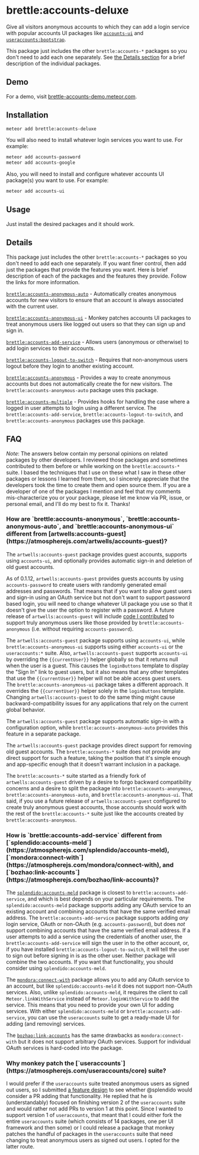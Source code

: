 # brettle:accounts-deluxe

Give all visitors anonymous accounts to which they can add a login service
with popular accounts UI packages like
[`accounts-ui`](https://atmospherejs.com/meteor/accounts-ui) and
[`useraccounts:bootstrap`](https://atmospherejs.com/useraccounts/bootstrap).

This package just includes the other `brettle:accounts-*` packages so you don't
need to add each one separately.  See [the Details
section](https://github.com/brettle/meteor-accounts-deluxe/blob/master/README.md#details)
for a brief description of the individual packages.


## Demo

For a demo, visit
[brettle-accounts-demo.meteor.com](http://brettle-accounts-demo.meteor.com).

## Installation

```sh
meteor add brettle:accounts-deluxe
```

You will also need to install whatever login services you want to use. For
example:

```sh
meteor add accounts-password
meteor add accounts-google
```

Also, you will need to install and configure whatever accounts UI package(s) you
want to use. For example:

```sh
meteor add accounts-ui
```

## Usage

Just install the desired packages and it should work.

## Details

This package just includes the other `brettle:accounts-*` packages so you don't
need to add each one separately. If you want finer control, then add just the
packages that provide the features you want. Here is brief description of each
of the packages and the features they provide. Follow the links for more
information.

[`brettle:accounts-anonymous-auto`](https://atmospherejs.com/brettle/accounts-anonymous-auto) -
Automatically creates anonymous accounts for new visitors to ensure that
an account is always associated with the current user.

[`brettle:accounts-anonymous-ui`](https://atmospherejs.com/brettle/accounts-anonymous-ui) -
Monkey patches accounts UI packages to treat anonymous users like logged out
users so that they can sign up and sign in.

[`brettle:accounts-add-service`](https://atmospherejs.com/brettle/accounts-add-service) -
Allows users (anonymous or otherwise) to add login services to their accounts.

[`brettle:accounts-logout-to-switch`](https://atmospherejs.com/brettle/accounts-logout-to-switch) -
Requires that non-anonymous users logout before they login to another existing
account.

[`brettle:accounts-anonymous`](https://atmospherejs.com/brettle/accounts-anonymous) -
Provides a way to create anonymous accounts but does not automatically create
the for new visitors. The `brettle:accounts-anonymous-auto` package uses this
package.

[`brettle:accounts-multiple`](https://atmospherejs.com/brettle/accounts-multiple) -
Provides hooks for handling the case where a logged in user attempts to login
using a different service. The `brettle:accounts-add-service`,
`brettle:accounts-logout-to-switch`, and `brettle:accounts-anonymous` packages
use this package.

## FAQ

*Note*: The answers below contain my personal opinions on related packages by
other developers. I reviewed those packages and sometimes contributed to them
before or while working on the `brettle:accounts-*` suite. I based the
techniques that I use on these what I saw in these other packages or lessons I
learned from them, so I sincerely appreciate that the developers took the time
to create them and open source them. If you are a developer of one of the
packages I mention and feel that my comments mis-characterize you or your
package, please let me know via PR, issue, or personal email, and I'll do my
best to fix it. Thanks!

 <h3>How are `brettle:accounts-anonymous`, `brettle:accounts-anonymous-auto`, and `brettle:accounts-anonymous-ui` different from [artwells:accounts-guest](https://atmospherejs.com/artwells/accounts-guest)?</h3>

The `artwells:accounts-guest` package provides guest accounts, supports using
`accounts-ui`, and optionally provides automatic sign-in and deletion of old
guest accounts.

As of 0.1.12, `artwells:accounts-guest` provides guests accounts by using
`accounts-password` to create users with randomly generated email addresses and
passwords. That means that if you want to allow guest users and sign-in using an
OAuth service but not don't want to support password based login, you will need
to change whatever UI package you use so that it doesn't give the user the
option to register with a password. A future release of
`artwells:accounts-guest` will include [code I
contributed](https://github.com/artwells/meteor-accounts-guest/pull/35) to
support truly anonymous users like those provided by
`brettle:accounts-anonymous` (i.e. without requiring `accounts-password`).

The `artwells:accounts-guest` package supports using `accounts-ui`, while
`brettle:accounts-anonymous-ui` supports using either `accounts-ui` or the
`useraccounts:*` suite. Also, `artwells:accounts-guest` supports `accounts-ui`
by overriding the `{{currentUser}}` helper globally so that it returns null when
the user is a guest. This causes the `loginButtons` template to display the
"Sign In" link to guest users, but it also means that any other templates that
use the `{{currentUser}}` helper will not be able access guest users. The
`brettle:accounts-anonymous-ui` package takes a different approach. It overrides
the `{{currentUser}}` helper solely in the `loginButtons` template. Changing
`artwells:accounts-guest` to do the same thing might cause
backward-compatibility issues for any applications that rely on the current
global behavior.

The `artwells:accounts-guest` package supports automatic sign-in with a
configuration option, while `brettle:accounts-anonymous-auto` provides this
feature in a separate package.

The `artwells:accounts-guest` package provides direct support for removing old
guest accounts. The `brettle:accounts-*` suite does not provide any direct
support for such a feature, taking the position that it's simple enough and
app-specific enough that it doesn't warrant inclusion in a package.

The `brettle:accounts-*` suite started as a friendly fork of
`artwells:accounts-guest` driven by a desire to forgo backward compatibility
concerns and a desire to split the package into `brettle:accounts-anonymous`,
`brettle:accounts-anonymous-auto`, and `brettle:accounts-anonymous-ui`. That
said, if you use a future release of `artwells:accounts-guest` configured to
create truly anonymous guest accounts, those accounts should work with the rest
of the `brettle:accounts-*` suite just like the accounts created by
`brettle:accounts-anonymous`.

 <h3>How is `brettle:accounts-add-service` different from
 [`splendido:accounts-meld`](https://atmospherejs.com/splendido/accounts-meld),
 [`mondora:connect-with`](https://atmospherejs.com/mondora/connect-with), and [`bozhao:link-accounts`](https://atmospherejs.com/bozhao/link-accounts)?</h3>

The
[`splendido:accounts-meld`](https://atmospherejs.com/splendido/accounts-meld)
package is closest to `brettle:accounts-add-service`, and which is best depends
on your particular requirements. The `splendido:accounts-meld` package supports
adding any OAuth service to an existing account and combining accounts that have
the same verified email address. The `brettle:accounts-add-service` package
supports adding *any* login service, OAuth or non-OAuth (e.g.
`accounts-password`), but does *not* support combining accounts that have the
same verified email address. If a user attempts to add a service using the
credentials of another user, the `brettle:accounts-add-service` will sign the
user in to the other account, or, if you have installed
`brettle:accounts-logout-to-switch`, it will tell the user to sign out before
signing in is as the other user. Neither package will combine the two accounts.
If you want that functionality, you should consider using
`splendido:accounts-meld`.

The [`mondora:connect-with`](https://atmospherejs.com/mondora/connect-with)
package allows you to add any OAuth service to an account, but like
`splendido:accounts-meld` it does not support non-OAuth services. Also, unlike
`splendido:accounts-meld`, it requires the client to call
`Meteor.linkWithService` instead of `Meteor.loginWithService` to add the
service. This means that you need to provide your own UI for adding services.
With either `splendido:accounts-meld` or `brettle:accounts-add-service`, you can
use the `useraccounts` suite to get a ready-made UI for adding (and removing)
services.

The [`bozhao:link-accounts`](https://atmospherejs.com/bozhao/link-accounts) has
the same drawbacks as `mondora:connect-with` but it does not support arbitrary
OAuth services. Support for individual OAuth services is hard-coded into the
package.

 <h3>Why monkey patch the
 [`useraccounts`](https://atmospherejs.com/useraccounts/core) suite?</h3>

I would prefer if the `useraccounts` suite treated anonymous users as signed out
users, so I submitted [a feature
design](https://github.com/meteor-useraccounts/core/issues/499) to see whether
@splendido would consider a PR adding that functionality. He replied that he is
(understandably) focused on finishing version 2 of the `useraccounts` suite and
would rather not add PRs to version 1 at this point. Since I wanted to support
version 1 of `useraccounts`, that meant that I could either fork the entire
`useraccounts` suite (which consists of 14 packages, one per UI framework and
then some) or I could release a package that monkey patches the handful of
packages in the `useraccounts` suite that need changing to treat anonymous users
as signed out users. I opted for the latter route.

